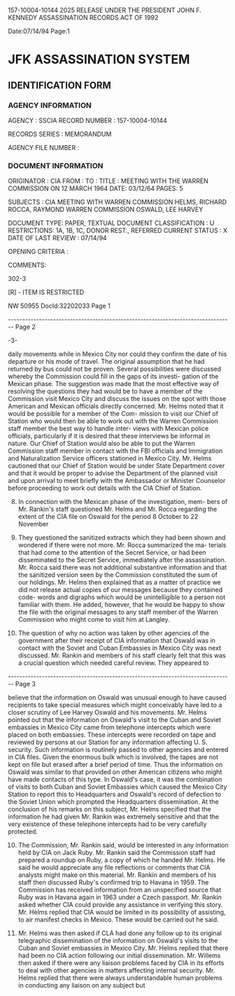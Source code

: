 157-10004-10144 2025 RELEASE UNDER THE PRESIDENT JOHN F. KENNEDY ASSASSINATION RECORDS ACT OF 1992

Date:07/14/94
Page:1

# JFK ASSASSINATION SYSTEM

## IDENTIFICATION FORM

### AGENCY INFORMATION

AGENCY : SSCIA
RECORD NUMBER : 157-10004-10144

RECORDS SERIES :
MEMORANDUM

AGENCY FILE NUMBER :

### DOCUMENT INFORMATION

ORIGINATOR : CIA
FROM :
TO :
TITLE : MEETING WITH THE WARREN COMMISSION ON 12 MARCH 1964
DATE: 03/12/64
PAGES: 5

SUBJECTS :
CIA MEETING WITH WARREN COMMISSION
HELMS, RICHARD
ROCCA, RAYMOND
WARREN COMMISSION
OSWALD, LEE HARVEY

DOCUMENT TYPE: PAPER, TEXTUAL DOCUMENT
CLASSIFICATION : U
RESTRICTIONS: 1A, 1B, 1C, DONOR REST., REFERRED
CURRENT STATUS : X
DATE OF LAST REVIEW : 07/14/94

OPENING CRITERIA :

COMMENTS:

302-3

[R] - ITEM IS RESTRICTED

NW 50955 DocId:32202033 Page 1


-------------------------------------------------------------------------------- Page 2

-3-

daily movements while in Mexico City nor could they confirm the date
of his departure or his mode of travel. The original assumption that
he had returned by bus could not be proven. Several possibilities were
discussed whereby the Commission could fill in the gaps of its investi-
gation of the Mexican phase. The suggestion was made that the most
effective way of resolving the questions they had would be to have a
member of the Commission visit Mexico City and discuss the issues on
the spot with those American and Mexican officials directly concerned.
Mr. Helms noted that it would be possible for a member of the Com-
mission to visit our Chief of Station who would then be able to work out
with the Warren Commission staff member the best way to handle inter-
views with Mexican police officials, particularly if it is desired that
these interviews be informal in nature. Our Chief of Station would also
be able to put the Warren Commission staff member in contact with the
FBI officials and Immigration and Naturalization Service officers stationed
in Mexico City. Mr. Helms cautioned that our Chief of Station would be
under State Department cover and that it would be proper to advise the
Department of the planned visit and upon arrival to meet briefly with the
Ambassador or Minister Counselor before proceeding to work out details
with the CIA Chief of Station.

8. In connection with the Mexican phase of the investigation, mem-
   bers of Mr. Rankin's staff questioned Mr. Helms and Mr. Rocca regarding
   the extent of the CIA file on Oswald for the period 8 October to 22 November
1963. They questioned the sanitized extracts which they had been shown
      and wondered if there were not more. Mr. Rocca summarized the ma-
      terials that had come to the attention of the Secret Service, or had been
      disseminated to the Secret Service, immediately after the assassination.
      Mr. Rocca said there was not additional substantive information and that
      the sanitized version seen by the Commission constituted the sum of our
      holdings. Mr. Helms then explained that as a matter of practice we did
      not release actual copies of our messages because they contained code-
      words and digraphs which would be unintelligible to a person not familiar
      with them. He added, however, that he would be happy to show the file
      with the original messages to any staff member of the Warren Commission
      who might come to visit him at Langley.

9. The question of why no action was taken by other agencies of
   the government after their receipt of CIA information that Oswald was
   in contact with the Soviet and Cuban Embassies in Mexico City was next
   discussed. Mr. Rankin and members of his staff clearly felt that this
   was a crucial question which needed careful review. They appeared to


-------------------------------------------------------------------------------- Page 3

believe that the information on Oswald was unusual enough to have caused recipients to take special measures which might conceivably have led to a closer scrutiny of Lee Harvey Oswald and his movements. Mr. Helms pointed out that the information on Oswald's visit to the Cuban and Soviet embassies in Mexico City came from telephone intercepts which were placed on both embassies. These intercepts were recorded on tape and reviewed by persons at our Station for any information affecting U. S. security. Such information is routinely passed to other agencies and entered in CIA files. Given the enormous bulk which is involved, the tapes are not kept on file but erased after a brief period of time. Thus the information on Oswald was similar to that provided on other American citizens who might have made contacts of this type. In Oswald's case, it was the combination of visits to both Cuban and Soviet Embassies which caused the Mexico City Station to report this to Headquarters and Oswald's record of defection to the Soviet Union which prompted the Headquarters dissemination. At the conclusion of his remarks on this subject, Mr. Helms specified that the information he had given Mr. Rankin was extremely sensitive and that the very existence of these telephone intercepts had to be very carefully protected.

10. The Commission, Mr. Rankin said, would be interested in any information held by CIA on Jack Ruby. Mr. Rankin said the Commission staff had prepared a roundup on Ruby, a copy of which he handed Mr. Helms. He said he would appreciate any file reflections or comments that CIA analysts might make on this material. Mr. Rankin and members of his staff then discussed Ruby's confirmed trip to Havana in 1959. The Commission has received information from an unspecified source that Ruby was in Havana again in 1963 under a Czech passport. Mr. Rankin asked whether CIA could provide any assistance in verifying this story. Mr. Helms replied that CIA would be limited in its possibility of assisting, to air manifest checks in Mexico. These would be carried out he said.

11. Mr. Helms was then asked if CLA had done any follow up to its original telegraphic dissemination of the information on Oswald's visits to the Cuban and Soviet embassies in Mexico City. Mr. Helms replied that there had been no CIA action following our initial dissemination. Mr. Willems then asked if there were any liaison problems faced by CIA in its efforts to deal with other agencies in matters affecting internal security. Mr. Helms replied that there were always understandable human problems in conducting any liaison on any subject but
